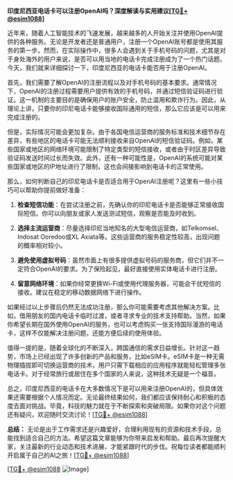 **印度尼西亚电话卡可以注册OpenAI吗？深度解读与实用建议[[TG💪+ @esim1088](https://t.me/s/esim1088)]**

近年来，随着人工智能技术的飞速发展，越来越多的人开始关注并使用OpenAI提供的各种服务。无论是开发者还是普通用户，注册一个OpenAI账号都是使用其服务的第一步。然而，在实际操作中，很多人会遇到关于手机号码的问题，尤其是对于身处海外的用户来说，是否可以用当地的电话卡完成注册成为了一个热门话题。今天，我们就来详细探讨一下，印度尼西亚的电话卡能否用于注册OpenAI。

首先，我们需要了解OpenAI的注册流程以及对手机号码的基本要求。通常情况下，OpenAI的注册过程需要用户提供有效的手机号码，并通过短信验证码进行验证。这一机制的主要目的是确保用户的账户安全，防止滥用和欺诈行为。因此，从理论上讲，只要你的印尼电话卡能够接收国际通用的短信，那么它应该是可以用来完成注册的。

但是，实际情况可能会更加复杂。由于各国电信运营商的服务标准和技术细节存在差异，有些地区的电话卡可能无法顺利接收来自OpenAI的短信验证码。例如，某些国家或地区的网络环境可能限制了特定类型的短信接收，或者由于时区差异导致验证码发送时间过长而失效。此外，还有一种可能性是，OpenAI的系统可能对某些国家或地区的IP地址进行了限制，这也会间接影响到电话卡的正常使用。

那么，如何判断自己的印尼电话卡是否适合用于OpenAI注册呢？这里有一些小技巧可以帮助你提前做好准备：

1. **检查短信功能**：在尝试注册之前，先确认你的印尼电话卡是否能够正常接收国际短信。你可以向朋友或家人发送测试短信，观察是否能及时收到。
   
2. **选择主流运营商**：尽量选择印尼当地知名的大型电信运营商，如Telkomsel、Indosat Ooredoo或XL Axiata等。这些运营商的服务稳定性较高，出现问题的概率相对较小。

3. **避免使用虚拟号码**：虽然市面上有很多提供虚拟号码的服务商，但它们并不一定符合OpenAI的要求。为了保险起见，最好直接使用实体电话卡进行注册。

4. **留意网络环境**：如果你经常更换Wi-Fi或使用代理服务器，可能会干扰短信的接收。建议在稳定的移动数据网络下进行操作。

如果经过以上步骤后仍然无法成功注册，那么你可能需要考虑其他解决方案。比如，借用朋友的国内电话卡临时过渡，或者寻求专业的技术支持帮助。当然，如果你希望长期在国外使用OpenAI的服务，也可以考虑购买一张支持国际漫游的电话卡，这样不仅能解决注册问题，还能方便后续的使用体验。

值得一提的是，随着全球化的不断深入，跨国通信的需求日益增长。针对这一趋势，市场上已经出现了许多创新的产品和服务，比如eSIM卡。eSIM卡是一种无需物理插拔即可切换运营商的技术，用户只需下载相应的应用程序就能轻松管理多张电话卡。对于经常旅行或居住在多个国家的人来说，这种技术无疑是一个福音。

总之，印度尼西亚的电话卡在大多数情况下是可以用来注册OpenAI的，但具体效果还需要根据个人情况而定。无论最终结果如何，我们都应该保持耐心和积极的态度去面对挑战。毕竟，科技的魅力就在于不断探索和突破局限。如果你对这个问题还有疑问，欢迎随时交流讨论！[[TG💪+ @esim1088](https://t.me/s/esim1088)]

**总结：**
无论是出于工作需求还是兴趣爱好，合理利用现有的资源和技术手段，总能找到适合自己的方法。希望这篇文章能够为你带来启发和帮助。最后再次提醒大家，关注最新的行业动态和技术进展，才能紧跟时代的步伐。祝每位读者都能顺利开启属于自己的AI之旅！[[TG💪+ @esim1088](https://t.me/s/esim1088)] 

[[TG💪+ @esim1088](https://t.me/s/esim1088) ![Image](https://i.postimg.cc/4NQfJmqS/Snipaste-2025-05-13-00-14-12.png)]